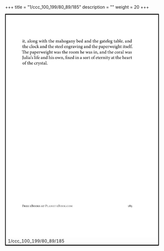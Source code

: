 +++
title = "1/ccc_100_199/80_89/185"
description = ""
weight = 20
+++

<table style="border:2px solid black;max-width:800px;max-height:800px;" 
><tr><td><img class="center-fit-jpg"
src="/jpg_/out_jpg_1984__185.jpg"  >1/ccc_100_199/80_89/185</img></td></tr></table>
